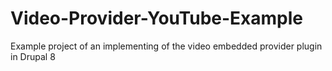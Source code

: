 # Video-Provider-YouTube-Example
Example project of an implementing of the video embedded provider plugin in Drupal 8
